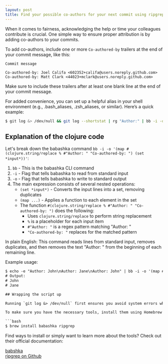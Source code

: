 ```yaml
---
layout: post
title: Find your possible co-authors for your next commit using ripgrep and babashka
---
```



When it comes to fairness, acknowledging the help or time your colleagues contribute is crucial. One simple way to ensure proper attribution is by adding co-authors to your commits.

To add co-authors, include one or more `Co-authored-by` trailers at the end of your commit message, like this:

```text
Commit message

Co-authored-by: Joel Califa <602352+califa@users.noreply.github.com>
Co-authored-by: Matt Clark <44023+mclark@users.noreply.github.com>
```

 Make sure to include these trailers after at least one blank line at the end of your commit message.

For added convenience, you can set up a helpful alias in your shell environment (e.g., .bash_aliases, .zsh_aliases, or similar). Here’s a quick example:

```bash
$ git log &> /dev/null && git log --shortstat | rg "Author:" | bb -i -o '(map #(clojure.string/replace % #"Author: " "Co-authored-by: ") (set *input*))'
```

## Explanation of the clojure code


Let's break down the babashka command `bb -i -o '(map #(clojure.string/replace % #"Author: " "Co-authored-by: ") (set *input*))'`:

1. `bb` - This is the babashka CLI command
2. `-i` - Flag that tells babashka to read from standard input
3. `-o` - Flag that tells babashka to write to standard output
4. The main expression consists of several nested operations:
   - `(set *input*)` - Converts the input lines into a set, removing duplicates
   - `(map ...)` - Applies a function to each element in the set
   - The function `#(clojure.string/replace % #"Author: " "Co-authored-by: ")` does the following:
     - Uses `clojure.string/replace` to perform string replacement
     - `%` is a placeholder for each input item
     - `#"Author: "` is a regex pattern matching "Author: "
     - `"Co-authored-by: "` replaces for the matched pattern

In plain English: This command reads lines from standard input, removes duplicates, and then removes the text "Author: " from the beginning of each remaining line.

Example usage:
```txt
$ echo -e "Author: John\nAuthor: Jane\nAuthor: John" | bb -i -o '(map #(clojure.string/replace % #"Author: " "") (set *input*)))'
# Output:
# John
# Jane

## Wrapping the script up

Running `git log &> /dev/null` first ensures you avoid system errors when executing the command.

To make sure you have the necessary tools, install them using Homebrew or Linuxbrew with the following command:

```bash
$ brew install babashka ripgrep
```

Find ways to install or simply want to learn more about the tools? Check out their official documentation:

[babshka](https://babashka.org) \
[ripgrep on Github](https://github.com/BurntSushi/ripgrep)
